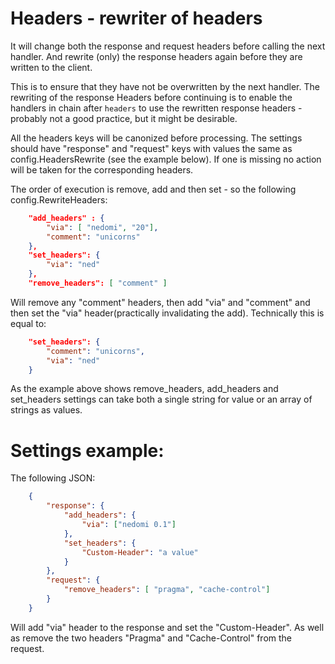# Headers - rewriter of headers

It will change both the response and request headers before calling
the next handler. And rewrite (only) the response headers again before
they are written to the client.

This is to ensure that they have not be overwritten by the next handler.
The rewriting of the response Headers before continuing is to enable
the handlers in chain after `headers` to use the rewritten response
headers - probably not a good practice, but it might be desirable.

All the headers keys will be canonized before processing.
The settings should have "response" and "request" keys with values the
same as config.HeadersRewrite (see the example below).
If one is missing no action will be taken for the corresponding headers.


The order of execution is remove, add and then set - so the following config.RewriteHeaders:

```json
    "add_headers" : {
        "via": [ "nedomi", "20"],
        "comment": "unicorns"
    },
    "set_headers": {
        "via": "ned"
    },
    "remove_headers": [ "comment" ]
```

Will remove any "comment" headers, then add "via" and "comment"
and then set the "via" header(practically invalidating the
add). Technically this is equal to:

```json
    "set_headers": {
        "comment": "unicorns",
        "via": "ned"
    }
```

As the example above shows remove_headers, add_headers and set_headers settings can take both
a single string for value or an array of strings as values.

# Settings example:
The following JSON:

```json
    {
        "response": {
            "add_headers": {
                "via": ["nedomi 0.1"]
            },
            "set_headers": {
                "Custom-Header": "a value"
            }
        },
        "request": {
            "remove_headers": [ "pragma", "cache-control"]
        }
    }
```

Will add "via" header to the response and set the "Custom-Header". As well as
remove the two headers "Pragma" and "Cache-Control" from the request.
